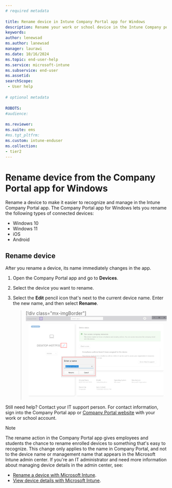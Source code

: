 ```yaml
---
# required metadata

title: Rename device in Intune Company Portal app for Windows
description: Rename your work or school device in the Intune Company portal app for Windows.
keywords:
author: lenewsad
ms.author: lanewsad
manager: laurawi
ms.date: 10/16/2024
ms.topic: end-user-help
ms.service: microsoft-intune
ms.subservice: end-user
ms.assetid:
searchScope:
 - User help

# optional metadata

ROBOTS:
#audience:

ms.reviewer:
ms.suite: ems
#ms.tgt_pltfrm:
ms.custom: intune-enduser
ms.collection:
- tier2
---
```


# Rename device from the Company Portal app for Windows

Rename a device to make it easier to recognize and manage in the Intune Company Portal app. The Company Portal app for Windows lets you rename the following types of connected devices:

* Windows 10
* Windows 11
* iOS
* Android

## Rename device

After you rename a device, its name immediately changes in the app.

1. Open the Company Portal app and go to **Devices**.
1. Select the device you want to rename.
1. Select the **Edit** pencil icon that's next to the current device name. Enter the new name, and then select **Rename**.

   > [!div class="mx-imgBorder"]
   > ![Example screenshot of the Company Portal app for Windows highlighting the edit pencil icon and rename settings.](./media/check-device-access-windows-cpapp/company-portal-windows-rename.png)

Still need help? Contact your IT support person. For contact information, sign into the Company Portal app or [Company Portal website](https://go.microsoft.com/fwlink/?linkid=2010980) with your work or school account.

>[!NOTE]
>The rename action in the Company Portal app gives employees and students the chance to rename enrolled devices to something that's easy to recognize. This change only applies to the name in Company Portal, and not to the device name or management name that appears in the Microsoft Intune admin center. If you're an IT administrator and need more information about managing device details in the admin center, see:
>
>- [Rename a device with Microsoft Intune](../remote-actions/device-rename.md).
>- [View device details with Microsoft Intune](../fundamentals/device-inventory.md#hardware-device-details).
